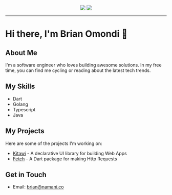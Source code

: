 
<p align="center">
<img src="https://img.shields.io/badge/Focus-Golang & Dart-blue" />
  <img src="https://img.shields.io/badge/Lives-Nairobi-success" />
</p>
<hr>

# Hi there, I'm Brian Omondi 👋

## About Me

I'm a software engineer who loves building awesome solutions. In my free time, you can find me cycling or reading about the latest tech trends.

## My Skills

- Dart
- Golang
- Typescript
- Java

## My Projects

Here are some of the projects I'm working on:

- [Kitawi](https://github.com/bryanbill/kitawi) - A declarative UI library for building Web Apps 
- [Fetch](https://github.com/bryanbill/fetch) - A Dart package for making Http Requests

## Get in Touch

- Email: [brian@namani.co](mailto:brian@namani.co)
